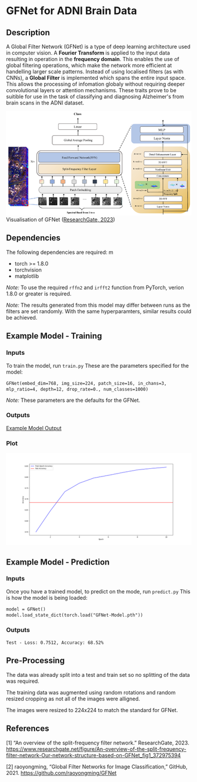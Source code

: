 # GFNet for ADNI Brain Data

## Description
A Global Filter Network (GFNet) is a type of deep learning architecture used in computer vision. A **Fourier Transform** is applied to the input data resulting in operation in the **frequency domain**. This enables the use of global filtering operations, which make the network more efficient at handelling larger scale patterns. Instead of using localised filters (as with CNNs), a **Global Filter** is implemented which spans the entire input space. This allows the processing of infomation globaly without requiring deeper convolutional layers or attention mechanisms. These traits prove to be suitible for use in the task of classifying and diagnosing Alzheimer's from brain scans in the ADNI dataset.

![Visualisation of GFNet](readme_support/GFNet_Overview.png)
Visualisation of GFNet ([ResearchGate, 2023](https://www.researchgate.net/figure/An-overview-of-the-split-frequency-filter-network-Our-network-structure-based-on-GFNet_fig1_372975394))

## Dependencies
The following dependencies are required: m
* torch >= 1.8.0
* torchvision
* matplotlib

*Note:* To use the required `rffn2` and `irfft2` function from PyTorch, verion 1.8.0 or greater is required.

*Note:* The results generated from this model may differ between runs as the filters are set randomly. With the same hyperparamters, similar results could be achieved.

## Example Model - Training

### Inputs
To train the model, run `train.py`
These are the parameters specified for the model:
```
GFNet(embed_dim=768, img_size=224, patch_size=16, in_chans=3, mlp_ratio=4, depth=12, drop_rate=0., num_classes=1000)
```
*Note:* These parameters are the defaults for the GFNet.

### Outputs
[Example Model Output](readme_support/train_output.txt)

### Plot
![Model Accuracies](readme_support/model_accuracies.png)

## Example Model - Prediction

### Inputs
Once you have a trained model, to predict on the mode, run `predict.py`
This is how the model is being loaded:
```
model = GFNet()
model.load_state_dict(torch.load("GFNet-Model.pth"))
```

### Outputs
```
Test - Loss: 0.7512, Accuracy: 68.52%
```

## Pre-Processing
The data was already split into a test and train set so no splitting of the data was required.

The training data was augmented using random rotations and random resized cropping as not all of the images were alligned.

The images were resized to 224x224 to match the standard for GFNet.

## References
[1] “An overview of the split-frequency filter network.” ResearchGate, 2023. https://www.researchgate.net/figure/An-overview-of-the-split-frequency-filter-network-Our-network-structure-based-on-GFNet_fig1_372975394

[2] raoyongming, “Global Filter Networks for Image Classification,” GitHub, 2021. https://github.com/raoyongming/GFNet
